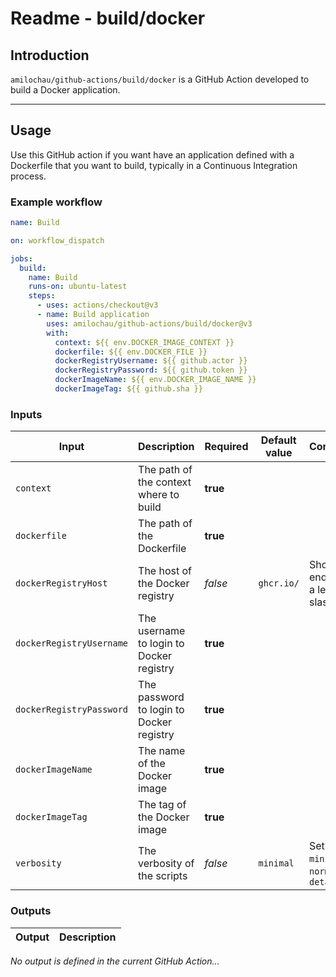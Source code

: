 # Readme - build/docker

## Introduction

`amilochau/github-actions/build/docker` is a GitHub Action developed to build a Docker application.

---

## Usage

Use this GitHub action if you want have an application defined with a Dockerfile that you want to build, typically in a Continuous Integration process.

### Example workflow

```yaml
name: Build

on: workflow_dispatch

jobs:
  build:
    name: Build
    runs-on: ubuntu-latest
    steps:
      - uses: actions/checkout@v3
      - name: Build application
        uses: amilochau/github-actions/build/docker@v3
        with:
          context: ${{ env.DOCKER_IMAGE_CONTEXT }}
          dockerfile: ${{ env.DOCKER_FILE }}
          dockerRegistryUsername: ${{ github.actor }}
          dockerRegistryPassword: ${{ github.token }}
          dockerImageName: ${{ env.DOCKER_IMAGE_NAME }}
          dockerImageTag: ${{ github.sha }}
```

### Inputs

| Input | Description | Required | Default value | Comment |
| ----- | ----------- | -------- | ------------- | ------- |
| `context` | The path of the context where to build | **true** |
| `dockerfile` | The path of the Dockerfile | **true** |
| `dockerRegistryHost` | The host of the Docker registry |*false* | `ghcr.io/` | Should end with a leading slash |
| `dockerRegistryUsername` |The username to login to Docker registry | **true** |
| `dockerRegistryPassword` | The password to login to Docker registry | **true** |
| `dockerImageName` | The name of the Docker image | **true** | 
| `dockerImageTag` | The tag of the Docker image | **true** | 
| `verbosity` | The verbosity of the scripts | *false* | `minimal` | Set to `minimal`, `normal` or `detailed` |

### Outputs

| Output | Description |
| ------ | ----------- |

*No output is defined in the current GitHub Action...*
